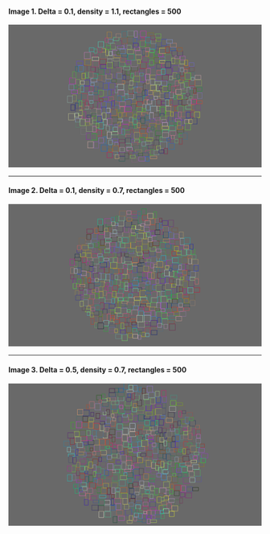 #### Image 1. Delta = 0.1, density = 1.1, rectangles = 500
![157](img1.bmp)
___
#### Image 2. Delta = 0.1, density = 0.7, rectangles = 500
![157](img2.bmp)
___
#### Image 3. Delta = 0.5, density = 0.7, rectangles = 500
![157](img3.bmp)
